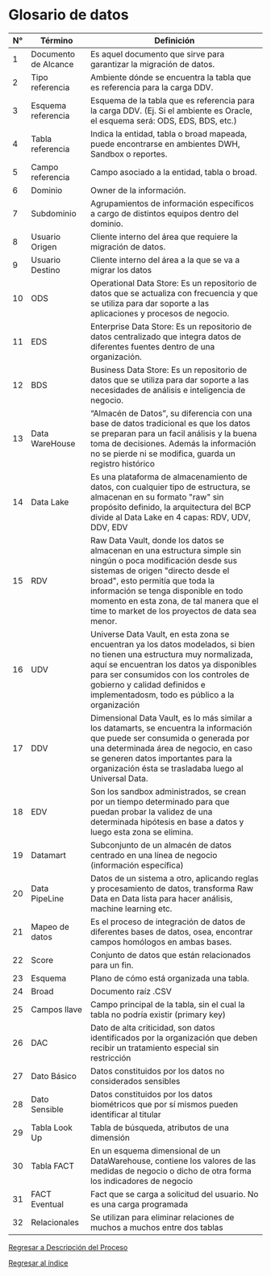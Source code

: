 # Glosario de datos

| N° |     Término     |      Definición     |
|----|---------------- | ------------------- |  
| 1 | Documento de Alcance | Es aquel documento que sirve para garantizar la migración de datos. |         
| 2  |Tipo referencia  | Ambiente dónde se encuentra la tabla que es referencia para la carga DDV. |
| 3  |Esquema referencia | Esquema de la tabla que es referencia para la carga DDV. (Ej. Si el ambiente es Oracle, el esquema será: ODS, EDS, BDS, etc.) |
| 4  |Tabla referencia | Indica la entidad, tabla o broad mapeada, puede encontrarse en ambientes DWH, Sandbox o reportes. |
| 5  |Campo referencia | Campo asociado a la entidad, tabla o broad. |
| 6  |Dominio | Owner de la información. |
| 7  |Subdominio | Agrupamientos de información específicos a cargo de distintos equipos dentro del dominio. |
| 8  |Usuario Origen | Cliente interno del área que requiere la migración de datos. |
| 9  |Usuario Destino | Cliente interno del área a la que se va a migrar los datos |
| 10 | ODS | Operational Data Store: Es un repositorio de datos que se actualiza con frecuencia y que se utiliza para dar soporte a las aplicaciones y procesos de negocio. |
| 11 | EDS | Enterprise Data Store: Es un repositorio de datos centralizado que integra datos de diferentes fuentes dentro de una organización. |
| 12 | BDS | Business Data Store: Es un repositorio de datos que se utiliza para dar soporte a las necesidades de análisis e inteligencia de negocio.|
| 13  | Data WareHouse | “Almacén de Datos”,  su diferencia con una base de datos tradicional es que los datos se preparan para un facil análisis y la buena toma de decisiones. Además la información no se pierde ni se modifica, guarda un registro histórico|
| 14 |Data Lake| Es una plataforma de almacenamiento de datos, con cualquier tipo de estructura, se almacenan en su formato "raw" sin propósito definido, la arquitectura del BCP divide al Data Lake en 4 capas: RDV, UDV, DDV, EDV |
| 15 | RDV |Raw Data Vault, donde los datos se almacenan en una estructura simple sin ningún o poca modificación desde sus sistemas de origen "directo desde el broad", esto permitía que toda la información se tenga disponible en todo momento en esta zona, de tal manera que el time to market de los proyectos de data sea menor.|
| 16 | UDV |Universe Data Vault, en esta zona se encuentran ya los datos modelados, si bien no tienen una estructura muy normalizada, aquí se encuentran los datos ya disponibles para ser consumidos con los controles de gobierno y calidad definidos e implementadosm, todo es público a la organización
| 17 | DDV |Dimensional Data Vault, es lo más similar a los datamarts, se encuentra la información que puede ser consumida o generada por una determinada área de negocio, en caso se generen datos importantes para la organización ésta se trasladaba luego al Universal Data.
| 18 | EDV |Son los sandbox administrados, se crean por un tiempo determinado para que puedan probar la validez de una determinada hipótesis en base a datos y luego esta zona se elimina.
| 19 | Datamart |Subconjunto de un almacén de datos centrado en una línea de negocio (información específica)
| 20 | Data PipeLine | Datos de un sistema a otro, aplicando reglas y procesamiento de datos, transforma Raw Data en Data lista para hacer análisis, machine learning etc.
| 21 | Mapeo de datos| Es el proceso de integración de datos de diferentes bases de datos, osea, encontrar campos homólogos en ambas bases.
| 22 | Score | Conjunto de datos que están relacionados para un fin.
| 23 | Esquema | Plano de cómo está organizada una tabla.
| 24 | Broad | Documento raíz .CSV
| 25 | Campos llave | Campo principal de la tabla, sin el cual la tabla no podría existir (primary key)
| 26 | DAC | Dato de alta criticidad, son datos identificados por la organización que deben recibir un tratamiento especial sin restricción
| 27 | Dato Básico | Datos constituidos por los datos no considerados sensibles
| 28 | Dato Sensible | Datos constituidos por los datos biométricos que por sí mismos pueden identificar al titular
| 29 | Tabla Look Up | Tabla de búsqueda, atributos de una dimensión
| 30 | Tabla FACT | En un esquema dimensional de un DataWarehouse, contiene los valores de las medidas de negocio o dicho de otra forma los indicadores de negocio
| 31 | FACT Eventual | Fact que se carga a solicitud del usuario. No es una carga programada
| 32 | Relacionales | Se utilizan para eliminar relaciones de muchos a muchos entre dos tablas


[Regresar a Descripción del Proceso](2.DescripcionProceso.md)

[Regresar al índice](Indice.md)